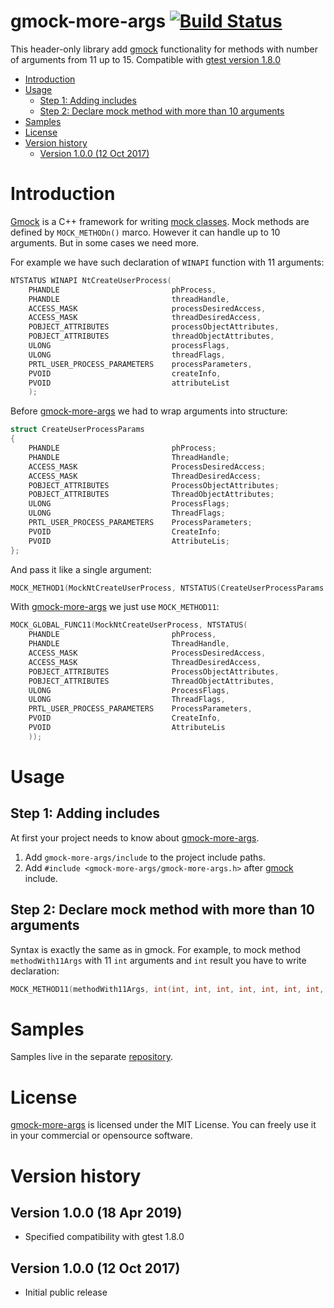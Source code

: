 # gmock-more-args [![Build Status](https://travis-ci.org/apriorit/gmock-more-args-sample.svg?branch=master)](https://travis-ci.org/apriorit/gmock-more-args-sample)
This header-only library add [gmock](https://github.com/google/googletest/blob/master/googlemock) functionality for methods with number of arguments from 11 up to 15.
Compatible with [gtest version 1.8.0](https://github.com/google/googletest/releases/tag/release-1.8.0)

- [Introduction](#introduction)
- [Usage](#usage)
  - [Step 1: Adding includes](#step-1-adding-includes)
  - [Step 2: Declare mock method with more than 10 arguments](#step-2-declare-mock-method-with-more-than-10-arguments)
- [Samples](#samples)
- [License](#license)
- [Version history](#version-history)
  - [Version 1.0.0 (12 Oct 2017)](#version-100-12-oct-2017)

# Introduction

[Gmock](https://github.com/google/googletest/blob/master/googlemock) is a C++ framework for writing [mock classes](https://en.wikipedia.org/wiki/Mock_object). Mock methods are defined by `MOCK_METHODn()` marco. However it can handle up to 10 arguments. But in some cases we need more.

For example we have such declaration of `WINAPI` function with 11 arguments:
```cpp
NTSTATUS WINAPI NtCreateUserProcess(
    PHANDLE                         phProcess,
    PHANDLE                         threadHandle,
    ACCESS_MASK                     processDesiredAccess,
    ACCESS_MASK                     threadDesiredAccess,
    POBJECT_ATTRIBUTES              processObjectAttributes,
    POBJECT_ATTRIBUTES              threadObjectAttributes,
    ULONG                           processFlags,
    ULONG                           threadFlags,
    PRTL_USER_PROCESS_PARAMETERS    processParameters,
    PVOID                           createInfo,
    PVOID                           attributeList
    );
```
Before [gmock-more-args](https://github.com/apriorit/gmock-more-args) we had to wrap arguments into structure:
```cpp
struct CreateUserProcessParams
{
    PHANDLE                         phProcess;
    PHANDLE                         ThreadHandle;
    ACCESS_MASK                     ProcessDesiredAccess;
    ACCESS_MASK                     ThreadDesiredAccess;
    POBJECT_ATTRIBUTES              ProcessObjectAttributes;
    POBJECT_ATTRIBUTES              ThreadObjectAttributes;
    ULONG                           ProcessFlags;
    ULONG                           ThreadFlags;
    PRTL_USER_PROCESS_PARAMETERS    ProcessParameters;
    PVOID                           CreateInfo;
    PVOID                           AttributeLis;
};
```
And pass it like a single argument:
```cpp
MOCK_METHOD1(MockNtCreateUserProcess, NTSTATUS(CreateUserProcessParams params));
```
With [gmock-more-args](https://github.com/apriorit/gmock-more-args) we just use `MOCK_METHOD11`:
```cpp
MOCK_GLOBAL_FUNC11(MockNtCreateUserProcess, NTSTATUS(
    PHANDLE                         phProcess,
    PHANDLE                         ThreadHandle,
    ACCESS_MASK                     ProcessDesiredAccess,
    ACCESS_MASK                     ThreadDesiredAccess,
    POBJECT_ATTRIBUTES              ProcessObjectAttributes,
    POBJECT_ATTRIBUTES              ThreadObjectAttributes,
    ULONG                           ProcessFlags,
    ULONG                           ThreadFlags,
    PRTL_USER_PROCESS_PARAMETERS    ProcessParameters,
    PVOID                           CreateInfo,
    PVOID                           AttributeLis
    ));
```
# Usage

## Step 1: Adding includes
At first your project needs to know about [gmock-more-args](https://github.com/apriorit/gmock-more-args).

1. Add `gmock-more-args/include` to the project include paths.
2. Add `#include <gmock-more-args/gmock-more-args.h>` after [gmock](https://github.com/google/googletest/blob/master/googlemock) include.

## Step 2: Declare mock method with more than 10 arguments
Syntax is exactly the same as in gmock. For example, to mock method `methodWith11Args` with 11  `int` arguments and `int` result you have to write declaration: 
```cpp
MOCK_METHOD11(methodWith11Args, int(int, int, int, int, int, int, int, int, int, int, int));
```

# Samples
Samples live in the separate [repository](https://github.com/apriorit/gmock-more-args-sample).

# License
[gmock-more-args](https://github.com/apriorit/gmock-more-args) is licensed under the MIT License. You can freely use it in your commercial or opensource software.

# Version history

## Version 1.0.0 (18 Apr 2019)
- Specified compatibility with gtest 1.8.0

## Version 1.0.0 (12 Oct 2017)
- Initial public release
